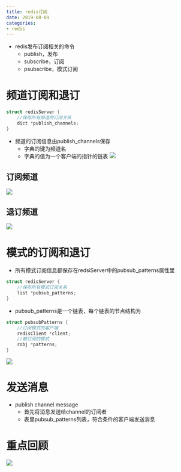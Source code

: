 ```yaml
--- 
title: redis订阅 
date: 2019-08-09
categories: 
- redis 
---
```

- redis发布订阅相关的命令
    - publish，发布
    - subscribe，订阅
    - psubscribe，模式订阅
# 频道订阅和退订
```c
struct redisServer {
    //保存所有频道的订阅关系
    dict *publish_channels;
}
```
- 频道的订阅信息由publish_channels保存
    - 字典的键为频道名
    - 字典的值为一个客户端的指针的链表
![](https://cdn.jsdelivr.net/gh/nber1994/fu0k@master/uPic/20181121172343737_94803585.png)
## 订阅频道
![](https://cdn.jsdelivr.net/gh/nber1994/fu0k@master/uPic/20181121172510005_2078470668.png)
## 退订频道
![](https://cdn.jsdelivr.net/gh/nber1994/fu0k@master/uPic/20181121172552580_1887514974.png)

# 模式的订阅和退订
- 所有模式订阅信息都保存在redsiServer中的pubsub_patterns属性里
```c
struct redisServer {
    //保存所有模式订阅关系
    list *pubsub_patterns;
}
```
- pubsub_patterns是一个链表，每个链表的节点结构为
```c
struct pubsubPatterns {
    //订阅模式的客户端
    redisClient *client;
    //被订阅的模式
    robj *patterns;
}
```
![](https://cdn.jsdelivr.net/gh/nber1994/fu0k@master/uPic/20181121173009519_835734534.png)

# 发送消息
- publish channel message
    - 首先将消息发送给channel的订阅者
    - 表里pubsub_patterns列表，符合条件的客户端发送消息
# 重点回顾
![](https://cdn.jsdelivr.net/gh/nber1994/fu0k@master/uPic/20181121173832939_1647261558.png)

